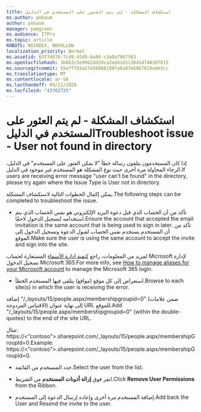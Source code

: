```yaml
---
title: استكشاف المشكلة - لم يتم العثور على المستخدم في الدليل
ms.author: pebaum
author: pebaum
manager: pamgreen
ms.audience: ITPro
ms.topic: article
ROBOTS: NOINDEX, NOFOLLOW
localization_priority: Normal
ms.assetid: 63f7d676-7cd9-4549-ba84-c3a8a7867f63
ms.openlocfilehash: 3b863c5e9962dd29ca2ed41d113041d74830f615
ms.sourcegitcommit: 55eff703a17e500681d8fa6a87eb067019ade3cc
ms.translationtype: MT
ms.contentlocale: ar-SA
ms.lasthandoff: 04/22/2020
ms.locfileid: "43702725"
---
```

# <a name="troubleshoot-issue---user-not-found-in-directory"></a><span data-ttu-id="a88ba-102">استكشاف المشكلة - لم يتم العثور على المستخدم في الدليل</span><span class="sxs-lookup"><span data-stu-id="a88ba-102">Troubleshoot issue - User not found in directory</span></span>

<span data-ttu-id="a88ba-103">إذا كان المستخدمون يتلقون رسالة خطأ "لا يمكن العثور على المستخدم" في الدليل، الرجاء المحاولة مرة أخرى حيث نوع المشكلة هو المستخدم غير موجود في الدليل.</span><span class="sxs-lookup"><span data-stu-id="a88ba-103">If users are receiving error message "user can't be found" in the directory, please try again where the Issue Type is User not in directory.</span></span>

<span data-ttu-id="a88ba-104">يمكن إكمال الخطوات التالية لاستكشاف المشكلة.</span><span class="sxs-lookup"><span data-stu-id="a88ba-104">The following steps can be completed to troubleshoot the issue.</span></span>

- <span data-ttu-id="a88ba-105">تأكد من أن الحساب الذي قبل دعوة البريد الإلكتروني هو نفس الحساب الذي يتم استخدامه لتسجيل الدخول لاحقًا.</span><span class="sxs-lookup"><span data-stu-id="a88ba-105">Ensure the account that accepted the email invitation is the same account that is being used to sign in later.</span></span> <span data-ttu-id="a88ba-106">تأكد من أن المستخدم يستخدم نفس الحساب لقبول الدعوة وتسجيل الدخول إلى الموقع.</span><span class="sxs-lookup"><span data-stu-id="a88ba-106">Make sure the user is using the same account to accept the invite and sign into the site.</span></span> 

<span data-ttu-id="a88ba-107">لمزيد من المعلومات، راجع [كيفية إدارة الأسماء</a> المستعارة لحساب Microsoft لإدارة تسجيل الدخول Microsoft 365](https://support.microsoft.com/help/12407/microsoft-account-how-to-manage-aliases).</span><span class="sxs-lookup"><span data-stu-id="a88ba-107">For more info, see [How to manage aliases for your Microsoft account</a> to manage the Microsoft 365 login](https://support.microsoft.com/help/12407/microsoft-account-how-to-manage-aliases).</span></span> 

- <span data-ttu-id="a88ba-108">استعراض إلى كل موقع (مواقع) يتلقى فيها المستخدم الخطأ.</span><span class="sxs-lookup"><span data-stu-id="a88ba-108">Browse to each site(s) in which the user is receiving the error.</span></span> 

<span data-ttu-id="a88ba-109">إضافة "/_layouts/15/people.aspx/membershipgroupid=0" (ضمن علامات الاقتباس المزدوجة) إلى نهاية عنوان URL للموقع.</span><span class="sxs-lookup"><span data-stu-id="a88ba-109">Add "/_layouts/15/people.aspx/membershipgroupid=0" (within the double-quotes) to the end of the site URL.</span></span> 

<span data-ttu-id="a88ba-110">مثال: https://<"contoso">.sharepoint.com/_layouts/15/people.aspx/membershipGroupId=0.</span><span class="sxs-lookup"><span data-stu-id="a88ba-110">Example: https://<"contoso">.sharepoint.com/_layouts/15/people.aspx/membershipGroupId=0.</span></span>

- <span data-ttu-id="a88ba-111">حدد المستخدم من القائمة.</span><span class="sxs-lookup"><span data-stu-id="a88ba-111">Select the user from the list.</span></span>

- <span data-ttu-id="a88ba-112">انقر فوق **إزالة أذونات المستخدم** من الشريط.</span><span class="sxs-lookup"><span data-stu-id="a88ba-112">Click **Remove User Permissions** from the Ribbon.</span></span> 
-  <span data-ttu-id="a88ba-113">إضافة المستخدم مرة أخرى وإعادة إرسال الدعوة إلى المستخدم.</span><span class="sxs-lookup"><span data-stu-id="a88ba-113">Add back the User and Resend the invite to the user.</span></span>

